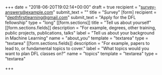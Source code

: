 +++
date = "2018-06-20T19:02:14+00:00"
draft = true
recipient = "survey-answers@example.com"
submit_text = ""
title = "Survey"
[form]
recipient = "depthfirstlearning@gmail.com"
submit_text = "Apply for the DFL fellowship"
type = "long"
[[form.sections]]
title = "Tell us about yourself"
[[form.sections.fields]]
description = "For example, degrees, other training, public projects, publications, talks"
label = "Tell us about your background in Machine Learning"
name = "about_you"
template = "textarea"
type = "textarea"
[[form.sections.fields]]
description = "For example, papers to lead to, or fundamental topics to cover."
label = "What topics would you want to plan DFL classes on?"
name = "topics"
template = "textarea"
type = "textarea"

+++
